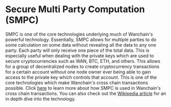 # Secure Multi Party Computation (SMPC)

SMPC is one of the core technologies underlying much of Wanchain's powerful technology. Essentially, SMPC allows for multiple parties to do some calculation on some data without revealing all the data to any one party. Each party will only receive one piece of the total data. This is especially useful when dealing with the private keys which are used to secure cryptocurrencies such as WAN, BTC, ETH, and others. This allows for a group of decentralized nodes to create cryptocurrency transactions for a certain account without one node owner ever being able to gain access to the private key which controls that account. This is one of the core technologies which make Wanchain's cross chain transactions possible. Click [here](../technology/cross-chain.md) to learn more about how SMPC is used in Wanchain's cross chain transactions. You can also check out the [Wikipedia article](https://en.wikipedia.org/wiki/Secure_multi-party_computation) for an in depth dive into the technology.